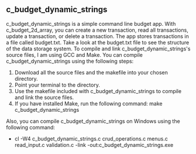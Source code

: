 ## c_budget_dynamic_strings

c_budget_dynamic_strings is a simple command line budget app. With c_budget_2d_array, you can create a new transaction, read all transactions, update a transaction, or delete a transaction. The app stores transactions in a file called budget.txt. Take a look at the budget.txt file to see the structure of the data storage system.
To compile and link c_budget_dynamic_strings's source files, I am using GCC and Make. You can compile c_budget_dynamic_strings using the following steps:

1. Download all the source files and the makefile into your chosen directory.
2. Point your terminal to the directory.
3. Use the makefile included with c_budget_dynamic_strings to compile and link the source files.
4. If you have installed Make, run the following command: make c_budget_dynamic_strings

Also, you can compile c_budget_dynamic_strings on Windows using the following command:

- cl -W4 c_budget_dynamic_strings.c crud_operations.c menus.c read_input.c validation.c -link -out:c_budget_dynamic_strings.exe
